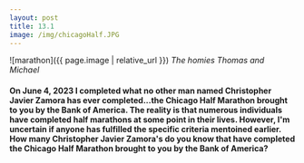 ```yaml
---
layout: post
title: 13.1
image: /img/chicagoHalf.JPG
---
```

![marathon]({{ page.image | relative_url }})
*The homies Thomas and Michael*
#### On June 4, 2023 I completed what no other man named Christopher Javier Zamora has ever completed...the Chicago Half Marathon brought to you by the Bank of America. The reality is that numerous individuals have completed half marathons at some point in their lives. However, I'm uncertain if anyone has fulfilled the specific criteria mentoined earlier. How many Christopher Javier Zamora's do you know that have completed the Chicago Half Marathon brought to you by the Bank of America?


